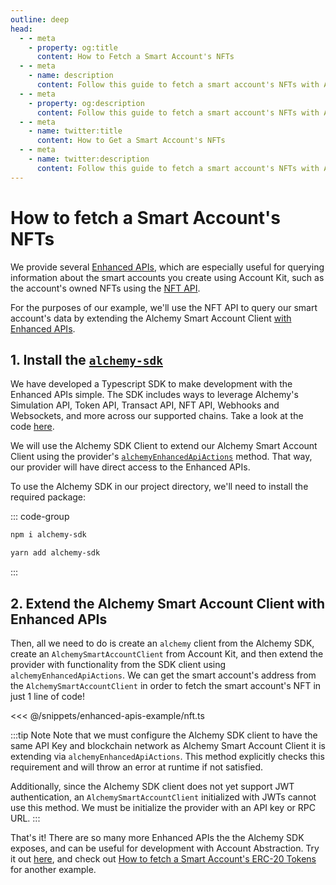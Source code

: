 ```yaml
---
outline: deep
head:
  - - meta
    - property: og:title
      content: How to Fetch a Smart Account's NFTs
  - - meta
    - name: description
      content: Follow this guide to fetch a smart account's NFTs with Account Kit, a vertically integrated stack for building apps that support ERC-4337.
  - - meta
    - property: og:description
      content: Follow this guide to fetch a smart account's NFTs with Account Kit, a vertically integrated stack for building apps that support ERC-4337.
  - - meta
    - name: twitter:title
      content: How to Get a Smart Account's NFTs
  - - meta
    - name: twitter:description
      content: Follow this guide to fetch a smart account's NFTs with Account Kit, a vertically integrated stack for building apps that support ERC-4337.
---
```


# How to fetch a Smart Account's NFTs

We provide several [Enhanced APIs](https://www.alchemy.com/enhanced-apis/?a=ak-docs), which are especially useful for querying information about the smart accounts you create using Account Kit, such as the account's owned NFTs using the [NFT API](https://www.alchemy.com/nft-api/?a=ak-docs).

For the purposes of our example, we'll use the NFT API to query our smart account's data by extending the Alchemy Smart Account Client [with Enhanced APIs](/packages/aa-alchemy/smart-account-client/actions/alchemyEnhancedApiActions.md).

## 1. Install the [`alchemy-sdk`](https://github.com/alchemyplatform/alchemy-sdk-js)

We have developed a Typescript SDK to make development with the Enhanced APIs simple. The SDK includes ways to leverage Alchemy's Simulation API, Token API, Transact API, NFT API, Webhooks and Websockets, and more across our supported chains. Take a look at the code [here](https://github.com/alchemyplatform/alchemy-sdk-js).

We will use the Alchemy SDK Client to extend our Alchemy Smart Account Client using the provider's [`alchemyEnhancedApiActions`](/packages/aa-alchemy/smart-account-client/actions/alchemyEnhancedApiActions.md) method. That way, our provider will have direct access to the Enhanced APIs.

To use the Alchemy SDK in our project directory, we'll need to install the required package:

::: code-group

```bash [npm]
npm i alchemy-sdk
```

```bash [yarn]
yarn add alchemy-sdk
```

:::

## 2. Extend the Alchemy Smart Account Client with Enhanced APIs

Then, all we need to do is create an `alchemy` client from the Alchemy SDK, create an `AlchemySmartAccountClient` from Account Kit, and then extend the provider with functionality from the SDK client using `alchemyEnhancedApiActions`. We can get the smart account's address from the `AlchemySmartAccountClient` in order to fetch the smart account's NFT in just 1 line of code!

<<< @/snippets/enhanced-apis-example/nft.ts

:::tip Note
Note that we must configure the Alchemy SDK client to have the same API Key and blockchain network as Alchemy Smart Account Client it is extending via `alchemyEnhancedApiActions`. This method explicitly checks this requirement and will throw an error at runtime if not satisfied.

Additionally, since the Alchemy SDK client does not yet support JWT authentication, an `AlchemySmartAccountClient` initialized with JWTs cannot use this method. We must be initialize the provider with an API key or RPC URL.
:::

That's it! There are so many more Enhanced APIs the the Alchemy SDK exposes, and can be useful for development with Account Abstraction. Try it out [here](https://github.com/alchemyplatform/alchemy-sdk-js), and check out [How to fetch a Smart Account's ERC-20 Tokens](/using-smart-accounts/enhanced-apis/token) for another example.
